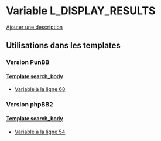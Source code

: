 # Variable L_DISPLAY_RESULTS
[Ajouter une description](https://fa-tvars.appspot.com/var/L_DISPLAY_RESULTS)

## Utilisations dans les templates

### Version PunBB

#### [Template search_body](punbb/search_body.md)
* [Variable &agrave; la ligne 68](../punbb/search_body.tpl#L68)

### Version phpBB2

#### [Template search_body](subsilver/search_body.md)
* [Variable &agrave; la ligne 54](../subsilver/search_body.tpl#L54)